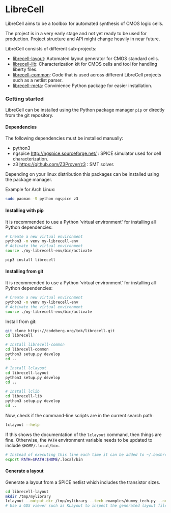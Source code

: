 # LibreCell
LibreCell aims to be a toolbox for automated synthesis of CMOS logic cells.

The project is in a very early stage and not yet ready to be used for production.
Project structure and API might change heavily in near future.

LibreCell consists of different sub-projects:
* [librecell-layout](librecell-layout): Automated layout generator for CMOS standard cells.
* [librecell-lib](librecell-lib): Characterization kit for CMOS cells and tool for handling liberty files.
* [librecell-common](librecell-common): Code that is used across different LibreCell projects such as a netlist parser.
* [librecell-meta](librecell-meta): Convinience Python package for easier installation.

### Getting started
LibreCell can be installed using the Python package manager `pip` or directly from the git repository.

#### Dependencies
The following dependencies must be installed manually:
* python3
* ngspice http://ngspice.sourceforge.net/ : SPICE simulator used for cell characterization.
* z3 https://github.com/Z3Prover/z3 : SMT solver.

Depending on your linux distribution this packages can be installed using the package manager.

Example for Arch Linux:
```sh
sudo pacman -S python ngspice z3
```

#### Installing with pip

It is recommended to use a Python 'virtual environment' for installing all Python dependencies:
```sh
# Create a new virtual environment
python3 -m venv my-librecell-env
# Activate the virtual environment
source ./my-librecell-env/bin/activate

pip3 install librecell
```

#### Installing from git
It is recommended to use a Python 'virtual environment' for installing all Python dependencies:
```sh
# Create a new virtual environment
python3 -m venv my-librecell-env
# Activate the virtual environment
source ./my-librecell-env/bin/activate
```

Install from git:
```sh
git clone https://codeberg.org/tok/librecell.git
cd librecell

# Install librecell-common
cd librecell-common
python3 setup.py develop
cd ..

# Install lclayout
cd librecell-layout
python3 setup.py develop
cd ..

# Install lclib
cd librecell-lib
python3 setup.py develop
cd ..
```

Now, check if the command-line scripts are in the current search path:
```sh
lclayout --help
```
If this shows the documentation of the `lclayout` command, then things are fine. Otherwise, the `PATH` environment variable needs to be updated to include `$HOME/.local/bin`.

```sh
# Instead of executing this line each time it can be added to ~/.bashrc
export PATH=$PATH:$HOME/.local/bin
```

#### Generate a layout
Generate a layout from a SPICE netlist which includes the transistor sizes.
```sh
cd librecell-layout
mkdir /tmp/mylibrary
lclayout --output-dir /tmp/mylibrary --tech examples/dummy_tech.py --netlist examples/cells.sp --cell AND2X1
# Use a GDS viewer such as KLayout to inspect the generated layout file `/tmp/mylibrary/*.gds`
```


